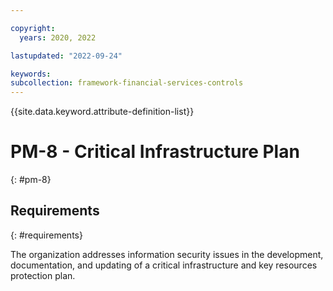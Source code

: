 ```yaml
---

copyright:
  years: 2020, 2022

lastupdated: "2022-09-24"

keywords: 
subcollection: framework-financial-services-controls
---
```


{{site.data.keyword.attribute-definition-list}}

         
# PM-8 - Critical Infrastructure Plan
{: #pm-8}

## Requirements
{: #requirements}

The organization addresses information security issues in the development, documentation, and updating of a critical infrastructure and key resources protection plan.

